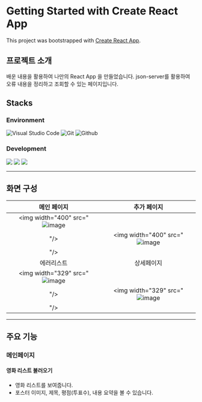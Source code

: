 # Getting Started with Create React App

This project was bootstrapped with [Create React App](https://github.com/facebook/create-react-app).

## 프로젝트 소개

배운 내용을 활용하여 나만의 React App 을 만들었습니다.
json-server를 활용하여 오류 내용을 정리하고 조회할 수 있는 페이지입니다.

## Stacks

### Environment

![Visual Studio Code](https://img.shields.io/badge/Visual%20Studio%20Code-007ACC?style=for-the-badge&logo=Visual%20Studio%20Code&logoColor=white)
![Git](https://img.shields.io/badge/Git-F05032?style=for-the-badge&logo=Git&logoColor=white)
![Github](https://img.shields.io/badge/GitHub-181717?style=for-the-badge&logo=GitHub&logoColor=white)

### Development

<img  src="https://img.shields.io/badge/html5-E34F26?style=for-the-badge&logo=html5&logoColor=white"> <img  src="https://img.shields.io/badge/css-1572B6?style=for-the-badge&logo=css3&logoColor=white"> <img  src="https://img.shields.io/badge/javascript-F7DF1E?style=for-the-badge&logo=javascript&logoColor=black">

---

## 화면 구성

|                                                      메인 페이지                                                       |                                                      추가 페이지                                                       |
| :--------------------------------------------------------------------------------------------------------------------: | :--------------------------------------------------------------------------------------------------------------------: |
| <img width="400" src="![image](https://github.com/yoongun97/React-Lv.4/assets/108172921/8ddd2c03-adb4-4c6a-aeca-be7f0beb5325)
"/> | <img width="400" src="![image](https://github.com/yoongun97/React-Lv.4/assets/108172921/67548d93-fe21-4a88-a9e6-17ca6269f5ec)
"/> |
|                                                       에러리스트                                                       |                                                          상세페이지                                                          |
| <img width="329" src="![image](https://github.com/yoongun97/React-Lv.4/assets/108172921/36c94e9c-4ba7-4a67-b80b-78a4ed142f41)
"/> | <img width="329" src="![image](https://github.com/yoongun97/React-Lv.4/assets/108172921/58355d6b-7691-48df-a171-c5a579d31988)
"/> |

---

## 주요 기능

### 메인페이지

#### 영화 리스트 불러오기

- 영화 리스트를 보여줍니다.
- 포스터 이미지, 제목, 평점(투표수), 내용 요약을 볼 수 있습니다.
